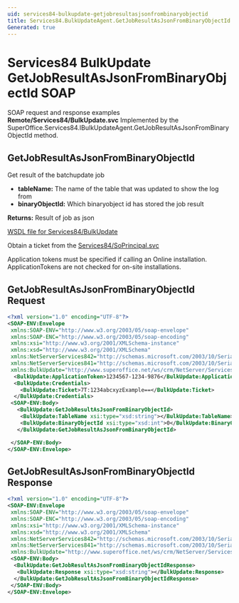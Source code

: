 ```yaml
---
uid: services84-bulkupdate-getjobresultasjsonfrombinaryobjectid
title: Services84.BulkUpdateAgent.GetJobResultAsJsonFromBinaryObjectId SOAP
Generated: true
---
```


# Services84 BulkUpdate GetJobResultAsJsonFromBinaryObjectId SOAP

SOAP request and response examples **Remote/Services84/BulkUpdate.svc**
Implemented by the <see cref="M:SuperOffice.Services84.IBulkUpdateAgent.GetJobResultAsJsonFromBinaryObjectId">SuperOffice.Services84.IBulkUpdateAgent.GetJobResultAsJsonFromBinaryObjectId</see> method.

## GetJobResultAsJsonFromBinaryObjectId

Get result of the batchupdate job

* **tableName:** The name of the table that was updated to show the log from
* **binaryObjectId:** Which binaryobject id has stored the job result

**Returns:** Result of job as json


[WSDL file for Services84/BulkUpdate](../Services84-BulkUpdate.md)

Obtain a ticket from the [Services84/SoPrincipal.svc](../SoPrincipal/SoPrincipal.md)

Application tokens must be specified if calling an Online installation. ApplicationTokens are not checked for on-site installations.

## GetJobResultAsJsonFromBinaryObjectId Request

```xml
<?xml version="1.0" encoding="UTF-8"?>
<SOAP-ENV:Envelope
 xmlns:SOAP-ENV="http://www.w3.org/2003/05/soap-envelope"
 xmlns:SOAP-ENC="http://www.w3.org/2003/05/soap-encoding"
 xmlns:xsi="http://www.w3.org/2001/XMLSchema-instance"
 xmlns:xsd="http://www.w3.org/2001/XMLSchema"
 xmlns:NetServerServices842="http://schemas.microsoft.com/2003/10/Serialization/Arrays"
 xmlns:NetServerServices841="http://schemas.microsoft.com/2003/10/Serialization/"
 xmlns:BulkUpdate="http://www.superoffice.net/ws/crm/NetServer/Services84">
  <BulkUpdate:ApplicationToken>1234567-1234-9876</BulkUpdate:ApplicationToken>
  <BulkUpdate:Credentials>
    <BulkUpdate:Ticket>7T:1234abcxyzExample==</BulkUpdate:Ticket>
  </BulkUpdate:Credentials>
 <SOAP-ENV:Body>
   <BulkUpdate:GetJobResultAsJsonFromBinaryObjectId>
    <BulkUpdate:TableName xsi:type="xsd:string"></BulkUpdate:TableName>
    <BulkUpdate:BinaryObjectId xsi:type="xsd:int">0</BulkUpdate:BinaryObjectId>
   </BulkUpdate:GetJobResultAsJsonFromBinaryObjectId>

 </SOAP-ENV:Body>
</SOAP-ENV:Envelope>

```


## GetJobResultAsJsonFromBinaryObjectId Response

```xml
<?xml version="1.0" encoding="UTF-8"?>
<SOAP-ENV:Envelope
 xmlns:SOAP-ENV="http://www.w3.org/2003/05/soap-envelope"
 xmlns:SOAP-ENC="http://www.w3.org/2003/05/soap-encoding"
 xmlns:xsi="http://www.w3.org/2001/XMLSchema-instance"
 xmlns:xsd="http://www.w3.org/2001/XMLSchema"
 xmlns:NetServerServices842="http://schemas.microsoft.com/2003/10/Serialization/Arrays"
 xmlns:NetServerServices841="http://schemas.microsoft.com/2003/10/Serialization/"
 xmlns:BulkUpdate="http://www.superoffice.net/ws/crm/NetServer/Services84">
 <SOAP-ENV:Body>
  <BulkUpdate:GetJobResultAsJsonFromBinaryObjectIdResponse>
   <BulkUpdate:Response xsi:type="xsd:string"></BulkUpdate:Response>
  </BulkUpdate:GetJobResultAsJsonFromBinaryObjectIdResponse>
 </SOAP-ENV:Body>
</SOAP-ENV:Envelope>

```

